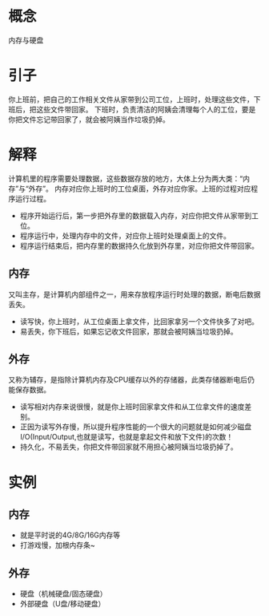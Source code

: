 # 概念

内存与硬盘

# 引子

你上班前，把自己的工作相关文件从家带到公司工位，上班时，处理这些文件，下班后，把这些文件带回家。
下班时，负责清洁的阿姨会清理每个人的工位，要是你把文件忘记带回家了，就会被阿姨当作垃圾扔掉。

# 解释

计算机里的程序需要处理数据，这些数据存放的地方，大体上分为两大类：“内存”与“外存”。
内存对应你上班时的工位桌面，外存对应你家。上班的过程对应程序运行过程。
- 程序开始运行后，第一步把外存里的数据载入内存，对应你把文件从家带到工位。
- 程序运行中，处理内存中的文件，对应你上班时处理桌面上的文件。
- 程序运行结束后，把内存里的数据持久化放到外存里，对应你把文件带回家。

## 内存

又叫主存，是计算机内部组件之一，用来存放程序运行时处理的数据，断电后数据丢失。

- 读写快，你上班时，从工位桌面上拿文件，比回家拿另一个文件快多了对吧。
- 易丢失，你下班后，如果忘记收文件回家，那就会被阿姨当垃圾扔掉。

## 外存

又称为辅存，是指除计算机内存及CPU缓存以外的存储器，此类存储器断电后仍能保存数据。
- 读写相对内存来说很慢，就是你上班时回家拿文件和从工位拿文件的速度差别。
- 正因为读写外存慢，所以提升程序性能的一个很大的问题就是如何减少磁盘I/O(Input/Output,也就是读写，也就是拿起文件和放下文件)的次数！
- 持久化，不易丢失，你把文件带回家就不用担心被阿姨当垃圾扔掉了。

# 实例

## 内存

- 就是平时说的4G/8G/16G内存等
- 打游戏慢，加根内存条~

## 外存

- 硬盘（机械硬盘/固态硬盘）
- 外部硬盘（U盘/移动硬盘）